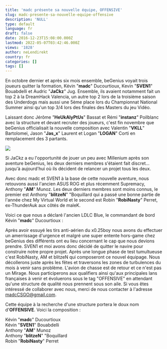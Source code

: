 ```yaml
---
title: 'madc présente sa nouvelle équipe, OFFENSIVE'
slug: madc-presente-sa-nouvelle-equipe-offensive
description: 'NULL'
type: default
language: fr
draft: false
date: 2016-12-23T15:08:00.000Z
lastmod: 2022-05-07T03:42:46.000Z
views: '1828'
author: neLendirekt
country: fr
categories: []
tags: []
---
```

En octobre dernier et après six mois ensemble, beGenius voyait trois joueurs quitter la formation, Kévin "**madc**" Ducourtioux, Kevin "**SVEN1**" Bouabdelli et Audric "**JaCkz**" Jug. Ensemble, ils avaient notamment fait un top 2 à la DreamHack Valencia, un autre top 2 lors de la troisième saison des Underdogs mais aussi une 5ème place lors du Championnat National Summer ainsi qu'un top 3/4 lors des finales des Masters du jeu Vidéo.

Laissant donc Jérôme "**HeUkAlyPtUs**" Bassat et Rémi "**instanz**" Poilblanc avec la structure et devant recruter des joueurs, c'est fin novembre que beGenius officialisait la nouvelle composition avec Valentin "**VKLL**" Bartolomei, Jason "**Jas\_x**" Laurent et Logan "**LOGAN**" Corti en remplacement des 3 partants.

![](/storage/images/585d3bd1b3c29_madcdhvalenciajpg.jpg)

Si JaCkz a eu l'opportunité de jouer un peu avec Millenium après son aventure beGenius, les deux derniers membres s'étaient fait discret... jusqu'à aujourd'hui où ils décident de relancer un projet tous les deux.

Avec donc madc et SVEN1 à la base de cette nouvelle aventure, nous retouvons aussi l'ancien ASUS ROG et plus récemment Supremacy, Anthony "**AM**" Munoz. Les deux derniers membres sont moins connus, le premier est Anthony "**blitzeN**" "Boquillard qui a passé une bonne partie de l'année chez My Virtual World et le second est Robin "**RobiNasty**" Perret, ex-ThunderAuk aux côtés de maleK.

Voici ce que nous a déclaré l'ancien LDLC Blue, le commandant de bord Kévin "**madc**" Ducourtioux :

Après avoir essuyé les tirs anti-aérien du x0.25boy nous avons du effectuer un amerrissage d'urgence et malgré une super entente hors-game chez beGenius des différents ont eu lieu concernant le cap que nous devions prendre. SVEN1 et moi avons donc décidé de quitter le navire pour construire notre propre projet. Après une longue phase de test tumultueuse c'est RobiNasty, AM et blitzeN qui composeront ce nouvel équipage. Nous décollerons juste après les fêtes et traversons les zones de turbulences du mois à venir sans problème. L'avion de chasse est de retour et ce n'est pas un Mirage. Nous participerons aux qualifiers ainsi qu'aux principales lans françaises à venir et évoluerons sous le tag "OFFENSIVE" en attendant qu'une structure de qualité nous prennent sous son aile. Si vous êtes intéressé de collaborer avec nous, merci de nous contacter à l'adresse madcCSGO@gmail.com. 

Cette équipe à la recherche d'une structure portera le doux nom d'**OFFENSIVE**. Voici la composition :

Kévin "**madc**" Ducourtioux  
Kévin "**SVEN1**" Bouabdelli  
Anthony "**AM**" Munoz  
Anthony "**blitzeN**" "Boquillard  
Robin "**RobiNasty**" Perret

